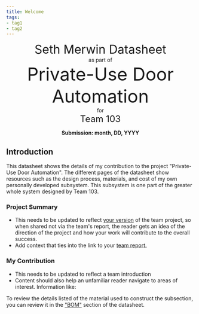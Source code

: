 ```yaml
---
title: Welcome
tags:
- tag1
- tag2
---
```

<center>
<font size= "6"> Seth Merwin Datasheet</font><br>
as part of<br>
<font size= "8"> Private-Use Door Automation</font><br>
for<br>
<font size= "5"> Team 103 </font><br>

**Submission: month, DD, YYYY**
</center>

## Introduction

This datasheet shows the details of my contribution to the project "Private-Use Door Automation". The different pages of the datasheet show resources such as the design process, materials, and cost of my own personally developed subsystem. This subsystem is one part of the greater whole system designed by Team 103.


### Project Summary

* This needs to be updated to reflect <ins>your version</ins> of the team project, so when shared not via the team's report, the reader gets an idea of the direction of the project and how your work will contribute to the overall success.
* Add context that ties into the link to your [team report.](https://embedded-systems-design.github.io/EGR304TeamTemplate/)


### My Contribution

* This needs to be updated to reflect a team introduction
* Content should also help an unfamiliar reader navigate to areas of interest. Information like:

To review the details listed of the material used to construct the subsection, you can review it in the ["BOM"](https://embedded-systems-design.github.io/EGR304DataSheetTemplate/03-BOM/BOM/) section of the datasheet.

